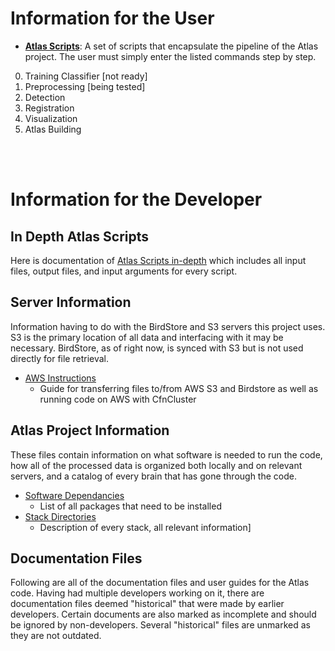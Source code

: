 # Information for the User

*  __[Atlas Scripts](../demo/README.md)__: A set of scripts that encapsulate the pipeline of the Atlas project. The user must simply enter the listed commands step by step.

 0. Training Classifier  [not ready]
 1. Preprocessing [being tested]
 2. Detection
 3. Registration
 4. Visualization
 5. Atlas Building
 
<br/><br/>

# Information for the Developer

## In Depth Atlas Scripts
Here is documentation of [Atlas Scripts in-depth](running_scripts/README.md) which includes all input files, output files, and input arguments for every script.


## Server Information
Information having to do with the BirdStore and S3 servers this project uses. S3 is the primary location of all data and interfacing with it may be necessary. BirdStore, as of right now, is synced with S3 but is not used directly for file retrieval.
- [AWS Instructions](writeup/AWS_instruction.md)
  - Guide for transferring files to/from AWS S3 and Birdstore as well as running code on AWS with CfnCluster

## Atlas Project Information
These files contain information on what software is needed to run the code, how all of the processed data is organized both locally and on relevant servers, and a catalog of every brain that has gone through the code.
- [Software Dependancies](dependancies.md)
  - List of all packages that need to be installed 
- [Stack Directories](Brain_stack_directories.md)
  - Description of every stack, all relevant information]

## Documentation Files
 Following are all of the documentation files and user guides for the Atlas code. Having had multiple developers working on it, there are documentation files deemed "historical" that were made by earlier developers. Certain documents are also marked as incomplete and should be ignored by non-developers. Several "historical" files are unmarked as they are not outdated.
